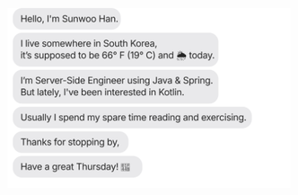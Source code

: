 <!-- ![message_svg](https://github.com/hanhyur/hanhyur/blob/main/chat.svg) -->

![message_svg](./chat.svg)

